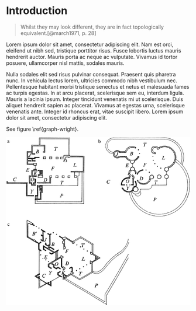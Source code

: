 # Introduction

<div class="quote">

> Whilst they may look different, they are in fact topologically equivalent.[@march1971, p. 28]

</div>

<!-- This is a comment -->

Lorem ipsum dolor sit amet, consectetur adipiscing elit. Nam est orci, eleifend ut nibh sed, tristique porttitor risus. Fusce lobortis luctus mauris hendrerit auctor. Mauris porta ac neque ac vulputate. Vivamus id tortor posuere, ullamcorper nisl mattis, sodales mauris.

Nulla sodales elit sed risus pulvinar consequat. Praesent quis pharetra nunc. In vehicula lectus lorem, ultricies commodo nibh vestibulum nec. Pellentesque habitant morbi tristique senectus et netus et malesuada fames ac turpis egestas. In at arcu placerat, scelerisque sem eu, interdum ligula. Mauris a lacinia ipsum. Integer tincidunt venenatis mi ut scelerisque. Duis aliquet hendrerit sapien ac placerat. Vivamus at egestas urna, scelerisque venenatis ante. Integer id rhoncus erat, vitae suscipit libero. Lorem ipsum dolor sit amet, consectetur adipiscing elit.

See figure \ref{graph-wright}.

![Figure title[@march1971, p. 27]\label{graph-wright}](input/figures/march1971p27f1.13.png "Wright house plans")

